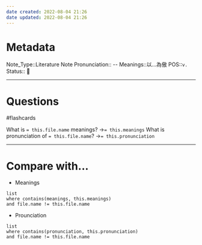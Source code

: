 ```yaml
---
date created: 2022-08-04 21:26
date updated: 2022-08-04 21:26
---
```


# Metadata

Note_Type::Literature Note
Pronunciation:: --
Meanings::以...為傲
POS::`v.`
Status:: 👶

---

# Questions

#flashcards

What is `= this.file.name` meanings? ->`= this.meanings` <!--SR:!2022-08-25,13,270-->
What is pronunciation of `= this.file.name`? ->`= this.pronunciation` <!--SR:!2022-09-02,21,290-->

---

# Compare with...

- Meanings

```dataview
list
where contains(meanings, this.meanings)
and file.name != this.file.name
```

- Prounciation

```dataview
list
where contains(pronunciation, this.pronunciation)
and file.name != this.file.name
```
